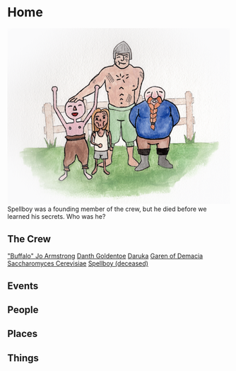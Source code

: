 <!-- TITLE: Home -->
<!-- SUBTITLE: A wiki for the D&D Dicks from Dix -->

# Home
![Homeimage](/uploads/homeimage.png "Homeimage")
Spellboy was a founding member of the crew, but he died before we learned his secrets. Who was he?
## The Crew
["Buffalo" Jo Armstrong](http://spellboyorig.in/buffalo-jo-armstrong)
[Danth Goldentoe](http://spellboyorig.in/danth-goldentoe)
[Daruka](http://spellboyorig.in/daruka)
[Garen of Demacia](http://spellboyorig.in/garen-of-demacia)
[Saccharomyces Cerevisiae](http://spellboyorig.in/saccharomyces-cerevisiae)
[Spellboy (deceased)](http://spellboyorig.in/spellboy)
## Events

## People

## Places

## Things
